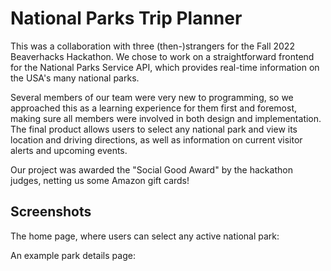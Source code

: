 # National Parks Trip Planner

This was a collaboration with three (then-)strangers for the Fall 2022 Beaverhacks Hackathon. We chose to work on a straightforward frontend for the National Parks Service API, which provides real-time information on the USA's many national parks. 

Several members of our team were very new to programming, so we approached this as a learning experience for them first and foremost, making sure all members were involved in both design and implementation. The final product allows users to select any national park and view its location and driving directions, as well as information on current visitor alerts and upcoming events. 

Our project was awarded the "Social Good Award" by the hackathon judges, netting us some Amazon gift cards!

## Screenshots

The home page, where users can select any active national park: 


An example park details page: 

